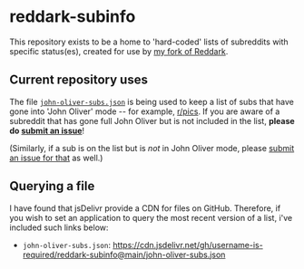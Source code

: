 # reddark-subinfo

This repository exists to be a home to 'hard-coded' lists of subreddits with specific status(es), created for use by [my fork of Reddark](https://github.com/username-is-required/Reddark).

## Current repository uses
The file [`john-oliver-subs.json`](john-oliver-subs.json) is being used to keep a list of subs that have gone into 'John Oliver' mode -- for example, [r/pics](https://web.archive.org/web/20230618032422/https://old.reddit.com/r/pics/comments/14bai7s/henceforth_rpics_will_feature_only_images_of_john/). If you are aware of a subreddit that has gone full John Oliver but is not included in the list, **please do [submit an issue](https://github.com/username-is-required/reddark-subinfo/issues/new?title=new%20john%20oliver%20sub:%20r/[subname])**!

(Similarly, if a sub is on the list but is *not* in John Oliver mode, please [submit an issue for that](https://github.com/username-is-required/reddark-subinfo/issues/new?title=remove%20sub%20from%20%john%20oliver%20list:%20r/%5Bsubname%5D) as well.)

## Querying a file 

I have found that jsDelivr provide a CDN for files on GitHub. Therefore, if you wish to set an application to query the most recent version of a list, i've included such links below:

 - `john-oliver-subs.json`: https://cdn.jsdelivr.net/gh/username-is-required/reddark-subinfo@main/john-oliver-subs.json
